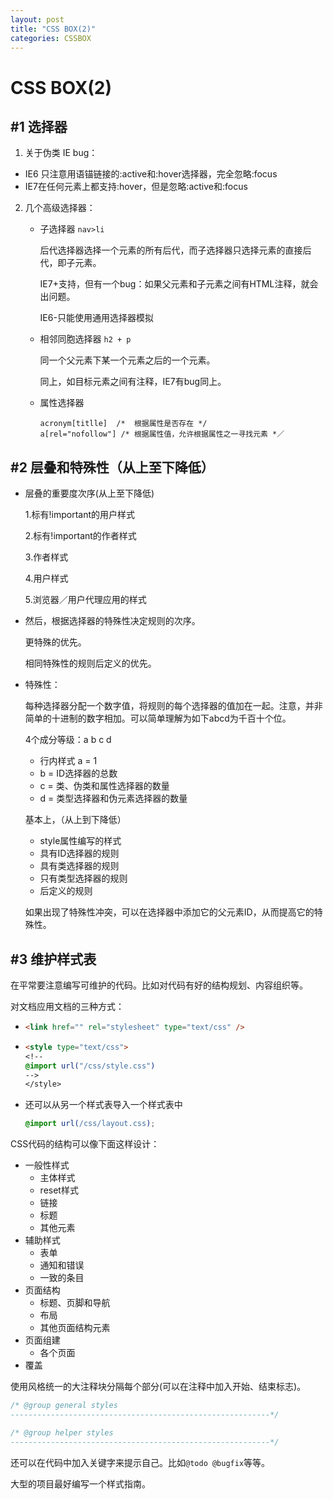 ```yaml
---
layout: post
title: "CSS BOX(2)"
categories: CSSBOX
---
```


# CSS BOX(2)

## #1 选择器

1. 关于伪类 IE bug：

* IE6 只注意用语锚链接的:active和:hover选择器，完全忽略:focus
* IE7在任何元素上都支持:hover，但是忽略:active和:focus

2. 几个高级选择器：

   * 子选择器   `nav>li`

     后代选择器选择一个元素的所有后代，而子选择器只选择元素的直接后代，即子元素。

     IE7+支持，但有一个bug：如果父元素和子元素之间有HTML注释，就会出问题。

     IE6-只能使用通用选择器模拟

   * 相邻同胞选择器  `h2 + p`

     同一个父元素下某一个元素之后的一个元素。

     同上，如目标元素之间有注释，IE7有bug同上。

   * 属性选择器

     ``` 
     acronym[titlle]  /*  根据属性是否存在 */
     a[rel="nofollow"] /* 根据属性值，允许根据属性之一寻找元素 *／
     ```



## #2 层叠和特殊性（从上至下降低）

* 层叠的重要度次序(从上至下降低)

  1.标有!important的用户样式

  2.标有!important的作者样式

  3.作者样式

  4.用户样式

  5.浏览器／用户代理应用的样式

* 然后，根据选择器的特殊性决定规则的次序。

  更特殊的优先。

  相同特殊性的规则后定义的优先。

* 特殊性：

  每种选择器分配一个数字值，将规则的每个选择器的值加在一起。注意，并非简单的十进制的数字相加。可以简单理解为如下abcd为千百十个位。

  4个成分等级：a   b    c   d 

  * 行内样式  a = 1
  * b = ID选择器的总数
  * c = 类、伪类和属性选择器的数量
  * d = 类型选择器和伪元素选择器的数量

  基本上，（从上到下降低）

  * style属性编写的样式
  * 具有ID选择器的规则
  * 具有类选择器的规则
  * 只有类型选择器的规则
  * 后定义的规则

  如果出现了特殊性冲突，可以在选择器中添加它的父元素ID，从而提高它的特殊性。

## #3 维护样式表

在平常要注意编写可维护的代码。比如对代码有好的结构规划、内容组织等。

对文档应用文档的三种方式：

* ```html
  <link href="" rel="stylesheet" type="text/css" />
  ```

* ```html
  <style type="text/css">
  <!--
  @import url("/css/style.css")
  -->
  </style>
  ```

* 还可以从另一个样式表导入一个样式表中

  ```css
  @import url(/css/layout.css);
  ```

CSS代码的结构可以像下面这样设计：

* 一般性样式
  * 主体样式
  * reset样式
  * 链接
  * 标题
  * 其他元素
* 辅助样式
  * 表单
  * 通知和错误
  * 一致的条目
* 页面结构
  * 标题、页脚和导航
  * 布局
  * 其他页面结构元素
* 页面组建
  * 各个页面
* 覆盖

使用风格统一的大注释块分隔每个部分(可以在注释中加入开始、结束标志)。

```css
/* @group general styles
----------------------------------------------------------*/

/* @group helper styles
----------------------------------------------------------*/
```

还可以在代码中加入关键字来提示自己。比如`@todo @bugfix`等等。

大型的项目最好编写一个样式指南。

